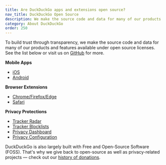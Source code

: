 ```yaml
---
title: Are DuckDuckGo apps and extensions open source?
nav_title: DuckDuckGo Open Source
description: We make the source code and data for many of our products and features available under open source licenses.
category: About DuckDuckGo
order: 250
---
```


To build trust through transparency, we make the source code and data for many of our products and features available under open source licenses. See the list below or visit us on [GitHub](https://github.com/duckduckgo) for more.

**Mobile Apps**

-   [iOS](https://github.com/duckduckgo/ios)
-   [Android](https://github.com/duckduckgo/android)

**Browser Extensions**

-   [Chrome/Firefox/Edge](https://github.com/duckduckgo/duckduckgo-privacy-extension)
-   [Safari](https://github.com/duckduckgo/privacy-for-safari)

**Privacy Protections**

-   [Tracker Radar](https://github.com/duckduckgo/tracker-radar)
-   [Tracker Blocklists](https://github.com/duckduckgo/tracker-blocklists)
-   [Privacy Dashboard](https://github.com/duckduckgo/privacy-dashboard)
-   [Privacy Configuration](https://github.com/duckduckgo/privacy-configuration)

DuckDuckGo is also largely built with Free and Open-Source Software (FOSS). That's why we give back to open-source as well as privacy-related projects — check out our [history of donations](https://duckduckgo.com/donations).
